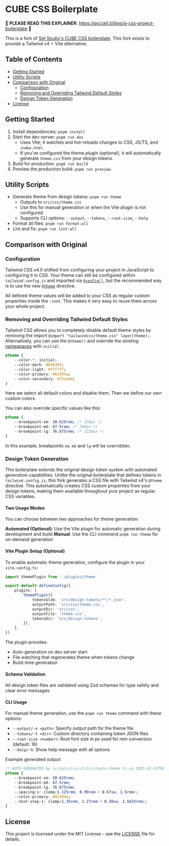 # CUBE CSS Boilerplate

🚨 **PLEASE READ THIS EXPLAINER**:
https://piccalil.li/blog/a-css-project-boilerplate 🚨

This is a fork of
[Set Studio's CUBE CSS boilerplate](https://github.com/Set-Creative-Studio/cube-boilerplate).
This fork exists to provide a Tailwind v4 + Vite alternative.

## Table of Contents

- [Getting Started](#getting-started)
- [Utility Scripts](#utility-scripts)
- [Comparison with Original](#comparison-with-original)
  - [Configuration](#configuration)
  - [Removing and Overriding Tailwind Default Styles](#removing-and-overriding-tailwind-default-styles)
  - [Design Token Generation](#design-token-generation)
- [License](#license)

## Getting Started

1. Install dependencies: `pnpm install`
2. Start the dev server: `pnpm run dev`
   - Uses Vite; it watches and hot-reloads changes to CSS, JS/TS, and
     `index.html`.
   - If you've configured the theme plugin (optional), it will automatically
     generate `theme.css` from your design tokens.
3. Build for production: `pnpm run build`
4. Preview the production build: `pnpm run preview`

## Utility Scripts

- Generate theme from design tokens: `pnpm run theme`
  - Outputs to `src/css/theme.css`
  - Use this for manual generation or when the Vite plugin is not configured
  - Supports CLI options: `--output`, `--tokens`, `--root-size`, `--help`
- Format all files: `pnpm run format:all`
- Lint and fix: `pnpm run lint:all`

## Comparison with Original

### Configuration

Tailwind CSS v4.0 shifted from configuring your project in JavaScript to
configuring it in CSS. Your theme can still be configured within
`tailwind.config.js` and imported via
[`@config()`](https://tailwindcss.com/docs/functions-and-directives#config-directive),
but the recommended way is to use the new
[`@theme`](https://tailwindcss.com/docs/functions-and-directives#theme-directive)
directive.

All defined theme values will be added to your CSS as regular custom properties
inside the `:root`. This makes it very easy to reuse them across your whole
project.

### Removing and Overriding Tailwind Default Styles

Tailwind CSS allows you to completely disable default theme styles by removing
the import `@import "tailwindcss/theme.css" layer(theme);`. Alternatively, you
can use the `@theme()` and override the existing
[namespaces](https://tailwindcss.com/docs/theme#theme-variable-namespaces) with
`initial`.

```css
@theme {
	--color-*: initial;
	--color-dark: #030303;
	--color-light: #ffffff;
	--color-primary: #02394a;
	--color-secondary: #75eab0;
}
```

Here we select all default colors and disable them. Then we define our own
custom colors.

You can also override specific values like this:

```css
@theme {
	--breakpoint-sm: 20.625rem; /* 330px */
	--breakpoint-md: 47.5rem; /* 760px */
	--breakpoint-lg: 76.875rem; /* 1230px */
}
```

In this example, breakpoints `sm`, `md` and `lg` will be overridden.

### Design Token Generation

This boilerplate extends the original design token system with automated
generation capabilities. Unlike the original boilerplate that defines tokens in
`tailwind.config.js`, this fork generates a CSS file with Tailwind v4's `@theme`
directive. This automatically creates CSS custom properties from your design
tokens, making them available throughout your project as regular CSS variables.

#### Two Usage Modes

You can choose between two approaches for theme generation:

**Automated (Optional)**: Use the Vite plugin for automatic generation during
development and build **Manual**: Use the CLI command `pnpm run theme` for
on-demand generation

#### Vite Plugin Setup (Optional)

To enable automatic theme generation, configure the plugin in your
`vite.config.ts`:

```typescript
import themePlugin from './plugins/theme'

export default defineConfig({
	plugins: [
		themePlugin({
			tokensGlob: 'src/design-tokens/**/*.json',
			outputPath: 'src/css/theme.css',
			outputDir: 'src/css',
			outputFile: 'theme.css',
			tokensDir: 'src/design-tokens',
		}),
	],
})
```

The plugin provides:

- Auto-generation on dev server start
- File watching that regenerates theme when tokens change
- Build-time generation

#### Schema Validation

All design token files are validated using Zod schemas for type safety and clear
error messages.

#### CLI Usage

For manual theme generation, use the `pnpm run theme` command with these
options:

- `--output/-o <path>`: Specify output path for the theme file
- `--tokens/-t <dir>`: Custom directory containing token JSON files
- `--root-size <number>`: Root font size in px used for rem conversion
  (default: 16)
- `--help/-h`: Show help message with all options

Example generated output:

```css
/* AUTO-GENERATED by scripts/css-utils/create-theme.ts on 2025-01-01T00:00:00.000Z — Do NOT edit directly. */
@theme {
	--breakpoint-sm: 20.625rem;
	--breakpoint-md: 47.5rem;
	--breakpoint-lg: 76.875rem;
	--spacing-s: clamp(1.125rem, 0.99rem + 0.67vw, 1.5rem);
	--color-primary: #02394a;
	--text-step-1: clamp(1.35rem, 1.27rem + 0.38vw, 1.5625rem);
}
```

## License

This project is licensed under the MIT License - see the [LICENSE](LICENSE) file
for details.
